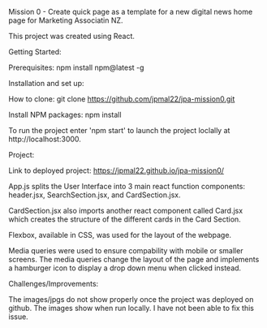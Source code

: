 Mission 0 - Create quick page as a template for a new digital news home page for Marketing Associatin NZ. 

This project was created using React. 

Getting Started:

Prerequisites: 
npm install npm@latest -g

Installation and set up:

How to clone: git clone https://github.com/jpmal22/jpa-mission0.git

Install NPM packages: npm install

To run the project enter 'npm start' to launch the project loclally at http://localhost:3000.

Project:

Link to deployed project: https://jpmal22.github.io/jpa-mission0/

App.js splits the User Interface into 3 main react function components: header.jsx, SearchSection.jsx, and CardSection.jsx. 

CardSection.jsx also imports another react component called Card.jsx which creates the structure of the different cards in the Card Section. 

Flexbox, available in CSS, was used for the layout of the webpage. 

Media queries were used to ensure compability with mobile or smaller screens. The media queries change the layout of the page and implements a hamburger icon to display a drop down menu when clicked instead. 

Challenges/Improvements:

The images/jpgs do not show properly once the project was deployed on github. The images show when run locally. I have not been able to fix this issue. 

